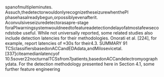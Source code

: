 spanofmultipleminutes. Assuch,thedetectorwouldonlyrecognizetheseizurewhenthePI
phasehasalreadybegun,orpossiblyevenafterit. Aconvulsiveseizuredetectorasapre-stage
foraPIwarningsystemwouldneedtofeatureadetectiondelayofatmostafewsecondstobe
useful. While not universally reported, some related studies also include detection latencies
for their methodologies. Onorati et al. [224], for example, report latencies of ≈30s for their4.3. SUMMARY 91
TCSclassifiersbasedonACCandEDAdata,andMilosevicetal.[337]citeamedianlatencyof
10.5sover22nocturnalTCSsfrom7patients,basedonACCandelectromyographydata. For
the detection methodology presented here in Section 4.1, some further feature engineering